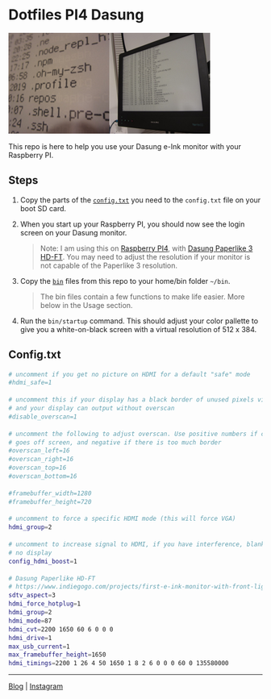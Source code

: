 # Dotfiles PI4 Dasung

<img src="dasung-paperlike-3-pi-4-close-up.jpg" width="200"/><img src="dasung-paperlike-3-pi-4.jpg" width="200" />

This repo is here to help you use your Dasung e-Ink monitor with your Raspberry PI.

## Steps

1. Copy the parts of the [`config.txt`](config.txt) you need to the `config.txt` file on your boot SD card.

2. When you start up your Raspberry PI, you should now see the login screen on your Dasung monitor.

    > Note: I am using this on [Raspberry PI4](https://www.raspberrypi.org/products/raspberry-pi-4-model-b/), with [Dasung Paperlike 3 HD-FT](https://www.amazon.com/Dasung-Paperlike-Front-Light-Touch-Monitor/dp/B07SKS6CS7). You may need to adjust the resolution if your monitor is not capable of the Paperlike 3 resolution.

3. Copy the [`bin`](bin/)  files from this repo to your home/bin folder `~/bin`.

    > The bin files contain a few functions to make life easier. More below in the Usage section.

4. Run the `bin/startup` command. This should adjust your color pallette to give you a white-on-black screen with a virtual resolution of 512 x 384.

## Config.txt

```bash
# uncomment if you get no picture on HDMI for a default "safe" mode
#hdmi_safe=1

# uncomment this if your display has a black border of unused pixels visible
# and your display can output without overscan
#disable_overscan=1

# uncomment the following to adjust overscan. Use positive numbers if console
# goes off screen, and negative if there is too much border
#overscan_left=16
#overscan_right=16
#overscan_top=16
#overscan_bottom=16

#framebuffer_width=1280
#framebuffer_height=720

# uncomment to force a specific HDMI mode (this will force VGA)
hdmi_group=2

# uncomment to increase signal to HDMI, if you have interference, blanking, or
# no display
config_hdmi_boost=1

# Dasung Paperlike HD-FT 
# https://www.indiegogo.com/projects/first-e-ink-monitor-with-front-light-touch
sdtv_aspect=3
hdmi_force_hotplug=1
hdmi_group=2
hdmi_mode=87
hdmi_cvt=2200 1650 60 6 0 0 0
hdmi_drive=1
max_usb_current=1
max_framebuffer_height=1650
hdmi_timings=2200 1 26 4 50 1650 1 8 2 6 0 0 0 60 0 135580000 
```

---

[Blog](https://f1lt3r.io) | [Instagram](https://www.instagram.com/f1lt3r/)

